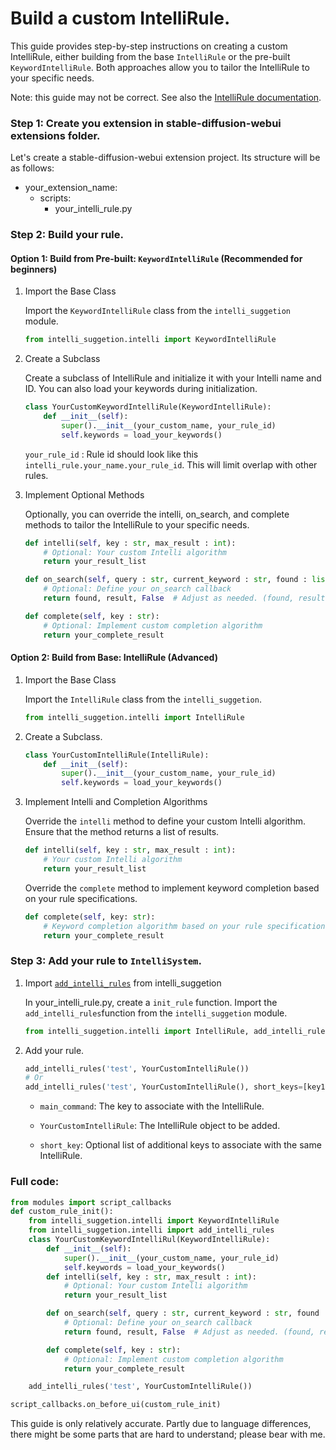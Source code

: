 # Build a custom IntelliRule. 
This guide provides step-by-step instructions on creating a custom IntelliRule, either building from the base `IntelliRule` or the pre-built `KeywordIntelliRule`. Both approaches allow you to tailor the IntelliRule to your specific needs.

Note: this guide may not be correct. See also the [IntelliRule documentation](intelli.md).

### **Step 1:** Create you extension in stable-diffusion-webui extensions folder.

Let's create a stable-diffusion-webui extension project. Its structure will be as follows:

- your_extension_name:
    - scripts:
        - your_intelli_rule.py

### **Step 2:** Build your rule.

#### Option 1: Build from Pre-built: `KeywordIntelliRule` (Recommended for beginners)

1. Import the Base Class

    Import the `KeywordIntelliRule` class from the `intelli_suggetion` module.

    ```python
    from intelli_suggetion.intelli import KeywordIntelliRule
    ```

2. Create a Subclass

    Create a subclass of IntelliRule and initialize it with your Intelli name and ID. You can also load your keywords during initialization.

    ```python
    class YourCustomKeywordIntelliRule(KeywordIntelliRule):
        def __init__(self):
            super().__init__(your_custom_name, your_rule_id)
            self.keywords = load_your_keywords()

    ```

    `your_rule_id` : Rule id should look like this `intelli_rule.your_name.your_rule_id`. This will limit overlap with other rules.

3. Implement Optional Methods

    Optionally, you can override the intelli, on_search, and complete methods to tailor the IntelliRule to your specific needs.

    ```python
    def intelli(self, key : str, max_result : int):
        # Optional: Your custom Intelli algorithm
        return your_result_list

    def on_search(self, query : str, current_keyword : str, found : list, result : list):
        # Optional: Define your on_search callback
        return found, result, False  # Adjust as needed. (found, result, countine)

    def complete(self, key : str):
        # Optional: Implement custom completion algorithm
        return your_complete_result

    ```

#### Option 2: Build from Base: IntelliRule (Advanced)

1. Import the Base Class

    Import the `IntelliRule` class from the `intelli_suggetion`.

    ```python
    from intelli_suggetion.intelli import IntelliRule
    ```

2. Create a Subclass.

    ```python
    class YourCustomIntelliRule(IntelliRule):
        def __init__(self):
            super().__init__(your_custom_name, your_rule_id)
            self.keywords = load_your_keywords()

    ```

3. Implement Intelli and Completion Algorithms

    Override the `intelli` method to define your custom Intelli algorithm. Ensure that the method returns a list of results.

    ```python
    def intelli(self, key : str, max_result : int):
        # Your custom Intelli algorithm
        return your_result_list
    ```
    Override the `complete` method to implement keyword completion based on your rule specifications.

    ```python
    def complete(self, key: str):
        # Keyword completion algorithm based on your rule specifications.
        return your_complete_result

    ```

### **Step 3:** Add your rule to `IntelliSystem`.
1. Import [`add_intelli_rules`](/docs/intelli.md#function-add_intelli_ruleskey-rule-intellirule-short_keysnone-config) from intelli_suggetion
    
    In your_intelli_rule.py, create a `init_rule` function. Import the `add_intelli_rules`function from the 
    `intelli_suggetion` module.

    ```python
    from intelli_suggetion.intelli import IntelliRule, add_intelli_rules

    ```

2. Add your rule.

    ```python
    add_intelli_rules('test', YourCustomIntelliRule())
    # Or
    add_intelli_rules('test', YourCustomIntelliRule(), short_keys=[key1, key2])
    ```

    - `main_command`: The key to associate with the IntelliRule.

    - `YourCustomIntelliRule`: The IntelliRule object to be added.

    - `short_key`: Optional list of additional keys to associate with the same IntelliRule.

### Full code:
```python
from modules import script_callbacks
def custom_rule_init():
    from intelli_suggetion.intelli import KeywordIntelliRule
    from intelli_suggetion.intelli import add_intelli_rules
    class YourCustomKeywordIntelliRul(KeywordIntelliRule):
        def __init__(self):
            super().__init__(your_custom_name, your_rule_id)
            self.keywords = load_your_keywords()
        def intelli(self, key : str, max_result : int):
            # Optional: Your custom Intelli algorithm
            return your_result_list

        def on_search(self, query : str, current_keyword : str, found : list, result : list):
            # Optional: Define your on_search callback
            return found, result, False  # Adjust as needed. (found, result, countine)

        def complete(self, key : str):
            # Optional: Implement custom completion algorithm
            return your_complete_result

    add_intelli_rules('test', YourCustomIntelliRule())

script_callbacks.on_before_ui(custom_rule_init)
```

This guide is only relatively accurate. Partly due to language differences, there might be some parts that are hard to understand; please bear with me.